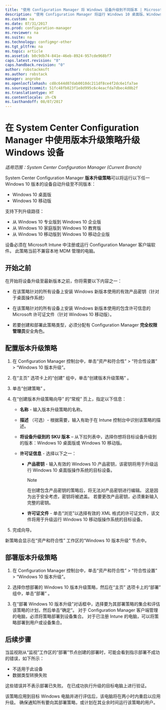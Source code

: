 ```yaml
---
title: "使用 Configuration Manager 将 Windows 设备升级到不同版本 | Microsoft Docs"
description: "使用 Configuration Manager 将运行 Windows 10 桌面版、Windows 10 移动版或 Windows 10 全息版的设备自动升级到不同版本。"
ms.custom: na
ms.date: 07/31/2017
ms.prod: configuration-manager
ms.reviewer: na
ms.suite: na
ms.technology: configmgr-other
ms.tgt_pltfrm: na
ms.topic: article
ms.assetid: b0c9db74-841e-46eb-8924-957cde968bf7
caps.latest.revision: "8"
caps.handback.revision: "0"
author: robstackmsft
ms.author: robstack
manager: angrobe
ms.openlocfilehash: cd8c644d07dab0010dc211df8ce4f2dc6e1fa7ae
ms.sourcegitcommit: 51fc48fb023f1e8d995c6c4eacfda7dbec4d0b2f
ms.translationtype: HT
ms.contentlocale: zh-CN
ms.lasthandoff: 08/07/2017
---
```

# <a name="upgrade-windows-devices-with-the-edition-upgrade-policy-in-system-center-configuration-manager"></a>在 System Center Configuration Manager 中使用版本升级策略升级 Windows 设备

*适用范围：System Center Configuration Manager (Current Branch)*


System Center Configuration Manager **版本升级策略**可以将运行以下任一 Windows 10 版本的设备自动升级至不同版本：

- Windows 10 桌面版
- Windows 10 移动版
<!-- - Windows 10 Holographic -->

支持下列升级路径：

- 从 Windows 10 专业版到 Windows 10 企业版
- 从 Windows 10 家庭版到 Windows 10 教育版
- 从 Windows 10 移动版到 Windows 10 移动企业版
<!-- - From Windows 10 Holographic Pro to Windows 10 Holographic Enterprise -->

设备必须在 Microsoft Intune 中注册或运行 Configuration Manager 客户端软件。 此策略当前不兼容本地 MDM 管理的电脑。

## <a name="before-you-start"></a>开始之前  
 在开始将设备升级至最新版本之前，你将需要以下内容之一：  

-   在该策略针对的所有设备上安装 Windows 新版本使用的有效产品密钥（针对于桌面操作系统）  

-   在该策略针对的所有设备上安装 Windows 新版本使用的包含许可信息的 Microsoft 许可证文件（针对 Windows 10 移动版<!-- and Windows 10 Holographic-->）。

- 若要创建和部署此策略类型，必须分配有 Configuration Manager **完全权限管理员**安全角色。

## <a name="configure-the-edition-upgrade-policy"></a>配置版本升级策略  

1.  在 Configuration Manager 控制台中，单击“资产和符合性” > “符合性设置” > “Windows 10 版本升级”。  

3.  在“主页”  选项卡上的“创建”  组中，单击“创建版本升级策略” 。  

4.  单击“创建策略” 。  

5.  在“创建版本升级策略向导”  的“常规” 页上，指定以下信息：  

    -   **名称** - 输入版本升级策略的名称。  

    -   **描述** （可选）- 根据需要，输入有助于在 Intune 控制台中识别该策略的描述。  

    -   **将设备升级到的 SKU 版本** – 从下拉列表中，选择你想将目标设备升级到的版本：Windows 10 桌面版<!-- Windows 10 Holographic,-->或 Windows 10 移动版。  

    -   **许可证信息** - 选择以下之一：  

        -   **产品密钥** - 输入有效的 Windows 10 产品密钥，该密钥将用于升级运行 Windows 10 桌面版操作系统的目标设备。  

            > [!NOTE]  
            >  在创建包含产品密钥的策略后，将无法对产品密钥进行编辑。 这是因为出于安全考虑，密钥将被遮盖。 若要更改产品密钥，必须重新输入完整的密钥。  

        -   **许可证文件** - 单击“浏览”以选择有效的 XML 格式的许可证文件，该文件将用于升级运行 <!--Windows 10 Holographic and -->Windows 10 移动版操作系统的目标设备。  

6.  完成向导。  

新策略会显示在“资产和符合性”  工作区的“Windows 10 版本升级”  节点中。  

## <a name="deploy-the-edition-upgrade-policy"></a>部署版本升级策略  

1.  在 Configuration Manager 控制台中，单击“资产和符合性” > “符合性设置” > “Windows 10 版本升级”。  

3.  选择你想部署的 Windows 10 版本升级策略，然后在“主页”  选项卡上的“部署”  组中，单击“部署” 。  

4.  在“部署 Windows 10 版本升级”对话框中，选择要为其部署策略的集合和评估该策略的计划，然后单击“确定”。 对于 Configuration Manager 客户端管理的电脑，必须将策略部署到设备集合。 对于已注册 Intune 的电脑，可以将策略部署到用户或设备集合。 



## <a name="next-steps"></a>后续步骤

当监视刚从“监视”工作区的“部署”节点创建的部署时，可能会看到指示部署不成功的错误，如下所示：
- 不适用于此设备
- 数据类型转换失败

这些错误并不表示部署已失败。 在已成功执行升级的目标电脑上进行验证。

该策略应用到目标 Windows 电脑并进行评估后，该电脑将在两小时内重启以应用升级。 确保通知所有要向其部署策略，或计划在其业余时间运行该策略的用户。
